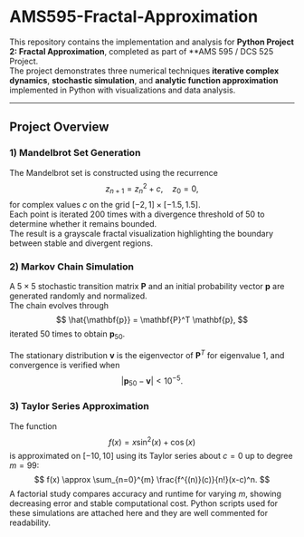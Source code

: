 # AMS595-Fractal-Approximation

This repository contains the implementation and analysis for **Python Project 2: Fractal Approximation**, completed as part of **AMS 595 / DCS 525 Project.  
The project demonstrates three numerical techniques **iterative complex dynamics**, **stochastic simulation**, and **analytic function approximation** implemented in Python with visualizations and data analysis.

---

## Project Overview

### 1) Mandelbrot Set Generation
The Mandelbrot set is constructed using the recurrence
$$
z_{n+1} = z_n^2 + c,\quad z_0 = 0,
$$
for complex values $c$ on the grid $[-2,1]\times[-1.5,1.5]$.  
Each point is iterated 200 times with a divergence threshold of 50 to determine whether it remains bounded.  
The result is a grayscale fractal visualization highlighting the boundary between stable and divergent regions.

### 2) Markov Chain Simulation
A $5\times5$ stochastic transition matrix $\mathbf{P}$ and an initial probability vector $\mathbf{p}$ are generated randomly and normalized.  
The chain evolves through
$$
\hat{\mathbf{p}} = \mathbf{P}^T \mathbf{p},
$$
iterated 50 times to obtain $\mathbf{p}_{50}$.  

The stationary distribution $\mathbf{v}$ is the eigenvector of $\mathbf{P}^T$ for eigenvalue 1, and convergence is verified when
$$
\bigl\lvert \mathbf{p}_{50} - \mathbf{v} \bigr\rvert < 10^{-5}.
$$

### 3) Taylor Series Approximation
The function
$$
f(x) = x\sin^2(x) + \cos(x)
$$
is approximated on $[-10,10]$ using its Taylor series about $c=0$ up to degree $m=99$:  
$$
f(x) \approx \sum_{n=0}^{m} \frac{f^{(n)}(c)}{n!}(x-c)^n.
$$
A factorial study compares accuracy and runtime for varying $m$, showing decreasing error and stable computational cost.
Python scripts used for these simulations are attached here and they are well commented for readability.


